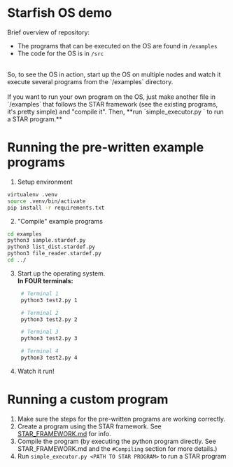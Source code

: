 # Starfish OS demo

Brief overview of repository:
- The programs that can be executed on the OS are found in `/examples`
- The code for the OS is in `/src`
<br>
So, to see the OS in action, start up the OS on multiple nodes and
watch it execute several programs from the `/examples` directory.
<br>
<br>
If you want to run your own program on the OS, just make another file in `/examples` that 
follows the STAR framework (see the existing programs, it's pretty simple) and "compile it". Then, **run `simple_executor.py <PATH TO STAR PROGRAM>` to run a STAR program.**

# Running the pre-written example programs

1. Setup environment
``` bash
virtualenv .venv
source .venv/bin/activate
pip install -r requirements.txt
```
2. "Compile" example programs
``` bash
cd examples
python3 sample.stardef.py
python3 list_dist.stardef.py
python3 file_reader.stardef.py
cd ../
```
3. Start up the operating system.<br>
    __In FOUR terminals:__
    
    ``` bash
     # Terminal 1
     python3 test2.py 1
    ```
    ``` bash
     # Terminal 2
     python3 test2.py 2
    ```
    ``` bash
     # Terminal 3
     python3 test2.py 3
    ```
    ``` bash
     # Terminal 4
     python3 test2.py 4
    ```

4. Watch it run!

# Running a custom program

1. Make sure the steps for the pre-written programs are working correctly.
2. Create a program using the STAR framework. See [STAR_FRAMEWORK.md](/docs/STAR_FRAMEWORK.md) for info.
3. Compile the program (by executing the python program directly. See STAR_FRAMEWORK.md and the `#Compiling` section for more details.)
4. Run `simple_executor.py <PATH TO STAR PROGRAM>` to run a STAR program

